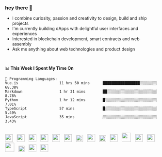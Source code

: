 ### hey there :wave:
<!-- [<img align="right" width="50%" src="https://github-readme-stats.vercel.app/api?username=findtoni&show_icons=true&theme=radical&count_private=true">]
<img src="https://media.giphy.com/media/hvRJCLFzcasrR4ia7z/giphy.gif" width="10px">
(#) -->

- I combine curiosity, passion and creativity to design, build and ship projects
- I'm currently building dApps with delightful user interfaces and experiences  
- Interested in blockchain development, smart contracts and web assembly
- Ask me anything about web technologies and product design
<br />

<!--START_SECTION:waka-->
📊 **This Week I Spent My Time On** 

```text
💬 Programming Languages: 
Vue.js                   11 hrs 50 mins      █████████████████░░░░░░░░   68.38% 
Markdown                 1 hr 31 mins        ██░░░░░░░░░░░░░░░░░░░░░░░   8.78% 
Python                   1 hr 12 mins        █░░░░░░░░░░░░░░░░░░░░░░░░   7.01% 
TypeScript               57 mins             █░░░░░░░░░░░░░░░░░░░░░░░░   5.49% 
JavaScript               35 mins             ░░░░░░░░░░░░░░░░░░░░░░░░░   3.43%

```


<!--END_SECTION:waka-->

<br />
  <div align="left">
    <img height="25" src="https://cdn.jsdelivr.net/gh/devicons/devicon/icons/vscode/vscode-original.svg" style="padding-right:10px;" />
    <img height="25" src="https://cdn.jsdelivr.net/gh/devicons/devicon/icons/typescript/typescript-original.svg" style="padding-right:10px;"/>
    <img height="25" src="https://cdn.jsdelivr.net/gh/devicons/devicon/icons/vuejs/vuejs-original.svg" style="padding-right:10px;"/>
    <img height="25" src="https://cdn.jsdelivr.net/gh/devicons/devicon/icons/nuxtjs/nuxtjs-original.svg" style="padding-right:10px;"/>
    <img height="25" src="https://cdn.jsdelivr.net/gh/devicons/devicon/icons/react/react-original.svg" style="padding-right:10px;"/>
    <img height="25" src="https://cdn.jsdelivr.net/gh/devicons/devicon/icons/nodejs/nodejs-original.svg" style="padding-right:10px;"/>
    <img height="23" src="https://bit.ly/3oPTX2M" style="padding-right:10px;"/>
    <img height="26" src="https://bit.ly/3cWHpnF" style="padding-right:10px;"/>
    <img height="22" src="https://bit.ly/3A0Cee8" style="padding-right:10px;"/>
    <img height="25" src="https://cdn.jsdelivr.net/gh/devicons/devicon/icons/graphql/graphql-plain.svg" style="padding-right:10px;"/>
    <img height="30" src="https://cdn.jsdelivr.net/gh/devicons/devicon/icons/docker/docker-original.svg" style="padding-right:10px;"/>
    <img height="25" src="https://cdn.jsdelivr.net/gh/devicons/devicon/icons/digitalocean/digitalocean-original.svg" style="padding-right:10px;"/>
    <img height="25" src="https://cdn.jsdelivr.net/gh/devicons/devicon/icons/googlecloud/googlecloud-original.svg" style="padding-right:10px;"/>
    <img height="30" src="https://cdn.jsdelivr.net/gh/devicons/devicon/icons/amazonwebservices/amazonwebservices-plain-wordmark.svg" style="padding-right:10px;"/>
    <img height="20" src="https://cdn.jsdelivr.net/gh/devicons/devicon/icons/jest/jest-plain.svg" style="padding-right:10px;"/>
    <img height="25" src="https://cdn.jsdelivr.net/gh/devicons/devicon/icons/tailwindcss/tailwindcss-plain.svg" style="padding-right:10px;"/>
    <img height="25" src="https://cdn.jsdelivr.net/gh/devicons/devicon/icons/sass/sass-original.svg" style="padding-right:10px;"/>
  </p>

